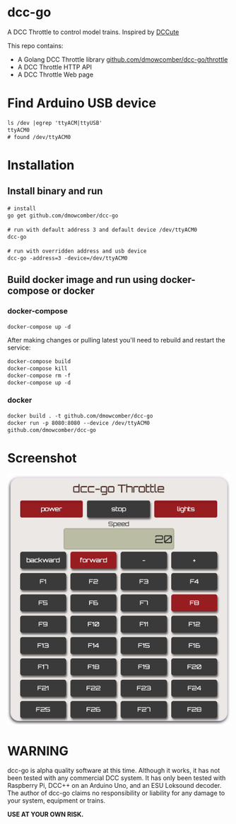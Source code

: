 # dcc-go
A DCC Throttle to control model trains. Inspired by [DCCute](https://github.com/deltaray/DCCute)

This repo contains:
* A Golang DCC Throttle library [github.com/dmowcomber/dcc-go/throttle](http://github.com/dmowcomber/dcc-go/blob/master/throttle/throttle.go)
* A DCC Throttle HTTP API
* A DCC Throttle Web page

# Find Arduino USB device
```
ls /dev |egrep 'ttyACM|ttyUSB'
ttyACM0
# found /dev/ttyACM0
```

# Installation
## Install binary and run
```
# install
go get github.com/dmowcomber/dcc-go

# run with default address 3 and default device /dev/ttyACM0
dcc-go

# run with overridden address and usb device
dcc-go -address=3 -device=/dev/ttyACM0
```

## Build docker image and run using docker-compose or docker
### docker-compose
```
docker-compose up -d
```
After making changes or pulling latest you'll need to rebuild and restart the service:
```
docker-compose build
docker-compose kill
docker-compose rm -f
docker-compose up -d
```

### docker
```
docker build . -t github.com/dmowcomber/dcc-go
docker run -p 8080:8080 --device /dev/ttyACM0 github.com/dmowcomber/dcc-go
```

# Screenshot
![GitHub Logo](/screenshot.png)

# WARNING

dcc-go is alpha quality software at this time. Although it works, it has not
been tested with any commercial DCC system.
It has only been tested with Raspberry Pi, DCC++ on an Arduino Uno, and an ESU Loksound decoder.
The author of dcc-go claims no responsibility or liability for any damage to your system,
equipment or trains.

__USE AT YOUR OWN RISK.__
